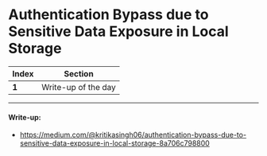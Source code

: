 # Authentication Bypass due to Sensitive Data Exposure in Local Storage

Index | Section
--- | ---
**1** | Write-up of the day

___


#### Write-up: 

* https://medium.com/@kritikasingh06/authentication-bypass-due-to-sensitive-data-exposure-in-local-storage-8a706c798800
